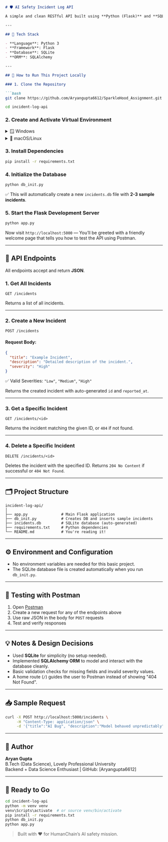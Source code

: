 

```markdown
# 🛡️ AI Safety Incident Log API

A simple and clean RESTful API built using **Python (Flask)** and **SQLite** to log and manage hypothetical AI safety incidents. This project is created as part of a backend take-home assignment for **HumanChain**, an AI safety-focused startup.

---

## 📌 Tech Stack

- **Language**: Python 3
- **Framework**: Flask
- **Database**: SQLite
- **ORM**: SQLAlchemy

---

## 🚀 How to Run This Project Locally

### 1. Clone the Repository

```bash
git clone https://github.com/Aryangupta6612/SparkleHood_Assignment.git 
```

```bash
cd incident-log-api
```

### 2. Create and Activate Virtual Environment

<details>
<summary>🪟 Windows</summary>

```bash
python -m venv venv
venv\Scripts\activate
```

</details>

<details>
<summary>🐧 macOS/Linux</summary>

```bash
python3 -m venv venv
source venv/bin/activate
```

</details>

### 3. Install Dependencies

```bash
pip install -r requirements.txt
```

### 4. Initialize the Database

```bash
python db_init.py
```

✅ This will automatically create a new `incidents.db` file with **2-3 sample incidents**.

### 5. Start the Flask Development Server

```bash
python app.py
```

Now visit `http://localhost:5000` — You’ll be greeted with a friendly welcome page that tells you how to test the API using Postman.

---

## 📮 API Endpoints

All endpoints accept and return **JSON**.

### 1. Get All Incidents

```http
GET /incidents
```

Returns a list of all incidents.

---

### 2. Create a New Incident

```http
POST /incidents
```

#### Request Body:

```json
{
  "title": "Example Incident",
  "description": "Detailed description of the incident.",
  "severity": "High"
}
```

✅ Valid Severities: `"Low"`, `"Medium"`, `"High"`

Returns the created incident with auto-generated `id` and `reported_at`.

---

### 3. Get a Specific Incident

```http
GET /incidents/<id>
```

Returns the incident matching the given ID, or `404` if not found.

---

### 4. Delete a Specific Incident

```http
DELETE /incidents/<id>
```

Deletes the incident with the specified ID. Returns `204 No Content` if successful or `404 Not Found`.

---

## 🗂️ Project Structure

```
incident-log-api/
│
├── app.py               # Main Flask application
├── db_init.py           # Creates DB and inserts sample incidents
├── incidents.db         # SQLite database (auto-generated)
├── requirements.txt     # Python dependencies
└── README.md            # You're reading it!
```

---

## ⚙️ Environment and Configuration

- No environment variables are needed for this basic project.
- The SQLite database file is created automatically when you run `db_init.py`.

---

## 🧪 Testing with Postman

1. Open [Postman](https://www.postman.com/)
2. Create a new request for any of the endpoints above
3. Use raw JSON in the body for `POST` requests
4. Test and verify responses

---

## 💡 Notes & Design Decisions

- Used **SQLite** for simplicity (no setup needed).
- Implemented **SQLAlchemy ORM** to model and interact with the database cleanly.
- Basic validation checks for missing fields and invalid severity values.
- A home route (`/`) guides the user to Postman instead of showing "404 Not Found".

---

## 📥 Sample Request

```bash
curl -X POST http://localhost:5000/incidents \
     -H "Content-Type: application/json" \
     -d '{"title":"AI Bug", "description":"Model behaved unpredictably", "severity":"High"}'
```

---

## 🙌 Author

**Aryan Gupta**  
B.Tech (Data Science), Lovely Professional University  
Backend + Data Science Enthusiast | GitHub: [Aryangupta6612]

---

## 🏁 Ready to Go

```bash
cd incident-log-api
python -m venv venv
venv\Scripts\activate  # or source venv/bin/activate
pip install -r requirements.txt
python db_init.py
python app.py
```

> Built with ❤️ for HumanChain’s AI safety mission.